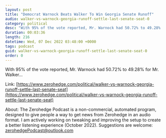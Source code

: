 ```yaml
---
layout: post
title: "Democrat Warnock Beats Walker To Win Georgia Senate Runoff"
audio: walker-vs-warnock-georgia-runoff-settle-last-senate-seat-0
category: political
desc: "With 95% of the vote reported, Mr. Warnock had 50.72% to 49.28% for Mr. Walker..."
duration: 00:03:36
length: 216
datetime: Wed, 07 Dec 2022 03:48:00 +0000
tags: podcast
guid: walker-vs-warnock-georgia-runoff-settle-last-senate-seat-0
order: 0
---
```

With 95% of the vote reported, Mr. Warnock had 50.72% to 49.28% for Mr. Walker...

Link: [https://www.zerohedge.com/political/walker-vs-warnock-georgia-runoff-settle-last-senate-seat](https://www.zerohedge.com/political/walker-vs-warnock-georgia-runoff-settle-last-senate-seat)

About: The Zerohedge Podcast is a non-commercial, automated program, designed to give people a way to get news from Zerohedge in an audio format.  I am actively working on tweaking and improving the setup to create a better listening experience (October 2022).  Suggestions are welcome: [zerohedgePodcast@outlook.com](mailto:zerohedgePodcast@outlook.com)